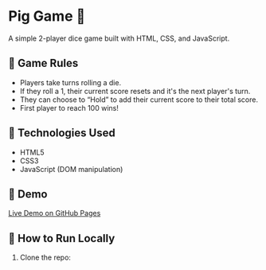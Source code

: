 # Pig Game 🎲

A simple 2-player dice game built with HTML, CSS, and JavaScript.

## 🎯 Game Rules
- Players take turns rolling a die.
- If they roll a 1, their current score resets and it's the next player's turn.
- They can choose to “Hold” to add their current score to their total score.
- First player to reach 100 wins!

## 🚀 Technologies Used
- HTML5
- CSS3
- JavaScript (DOM manipulation)

## 🔗 Demo
[Live Demo on GitHub Pages](https://kurtonoglu.github.io/Pig-game/)

## 📂 How to Run Locally
1. Clone the repo:
